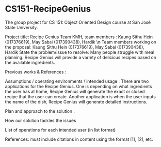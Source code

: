 # CS151-RecipeGenius
The group project for CS 151: Object Oriented Design course at San José State University.

Project title: Recipe Genius
Team KMH, team members : Kaung Sithu Hein (017376619), May Sabai (017390438), Hardik \n
Team members working on the proposal: Kaung Sithu Hein (017376619), May Sabai (017390438), Hardik
State the problem/issue to resolve: Many people struggle with meal planning. Recipe Genius will provide a variety of delicious recipes based on the available ingredients. 

Previous works & References : 

Assumptions / operating environments / intended usage : 
There are two applications for the Recipe Genius. 
One is depending on what ingredients the user has at home, Recipe Genius will generate the exact or closed recipe that the user can create. 
Another application is when the user inputs the name of the dish, Recipe Genius will generate detailed instructions. 

Plan and approach to the solution :  

How our solution tackles the issues 

List of operations for each intended user (in list format)


References: must include citations in content using the format [1], [2], etc. 
